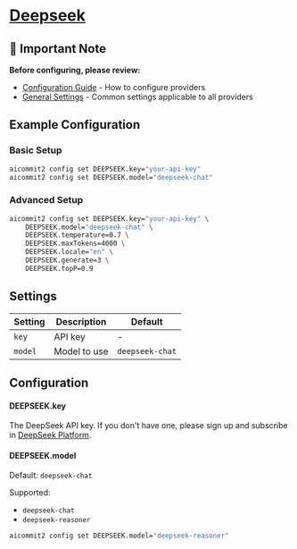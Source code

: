 # <a href="https://www.deepseek.com/" target="_blank">Deepseek</a>

## 📌 Important Note

**Before configuring, please review:**

- [Configuration Guide](../../README.md#configuration) - How to configure providers
- [General Settings](../../README.md#general-settings) - Common settings applicable to all providers

## Example Configuration

### Basic Setup

```sh
aicommit2 config set DEEPSEEK.key="your-api-key"
aicommit2 config set DEEPSEEK.model="deepseek-chat"
```

### Advanced Setup

```sh
aicommit2 config set DEEPSEEK.key="your-api-key" \
    DEEPSEEK.model="deepseek-chat" \
    DEEPSEEK.temperature=0.7 \
    DEEPSEEK.maxTokens=4000 \
    DEEPSEEK.locale="en" \
    DEEPSEEK.generate=3 \
    DEEPSEEK.topP=0.9
```

## Settings

| Setting | Description  | Default         |
| ------- | ------------ | --------------- |
| `key`   | API key      | -               |
| `model` | Model to use | `deepseek-chat` |

## Configuration

#### DEEPSEEK.key

The DeepSeek API key. If you don't have one, please sign up and subscribe in [DeepSeek Platform](https://platform.deepseek.com/).

#### DEEPSEEK.model

Default: `deepseek-chat`

Supported:

- `deepseek-chat`
- `deepseek-reasoner`

```sh
aicommit2 config set DEEPSEEK.model="deepseek-reasoner"
```
